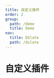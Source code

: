 ```yaml
---
title: 自定义插件
order: 2
group:
  path: /demo
  title: Demo
nav:
  title: DSlate
  path: /dslate
---
```


# 自定义插件

<code src="../../demos/plugin.tsx" />
